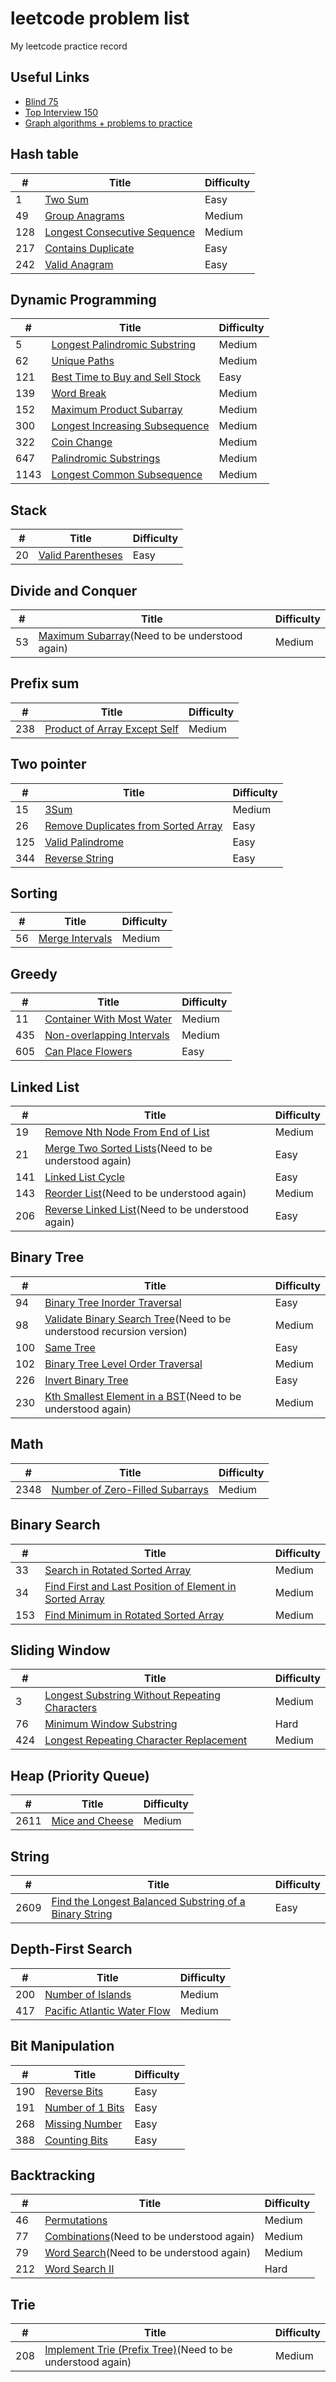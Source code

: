 # leetcode problem list
My leetcode practice record 
## Useful Links
- [Blind 75](https://leetcode.com/problem-list/oizxjoit/)
- [Top Interview 150](https://leetcode.com/studyplan/top-interview-150/)
- [Graph algorithms + problems to practice](https://leetcode.com/discuss/post/1326900/graph-algorithms-problems-to-practice-by-9u6j/)
## Hash table
| # | Title | Difficulty |
|---| ----- | ---------- |
|1|[Two Sum](solution/1.cpp) | Easy
|49|[Group Anagrams](solution/49.cpp)| Medium
|128|[Longest Consecutive Sequence](solution/128.cpp)| Medium
|217|[Contains Duplicate](solution/217.cpp)| Easy
|242|[Valid Anagram](solution/242.cpp)| Easy
## Dynamic Programming
| # | Title | Difficulty |
|---| ----- | ---------- |
|5|[Longest Palindromic Substring](solution/5.cpp)| Medium
|62|[Unique Paths](solution/62.cpp)| Medium
|121|[Best Time to Buy and Sell Stock](solution/121.cpp)| Easy
|139|[Word Break](solution/139.cpp)| Medium
|152|[Maximum Product Subarray](solution/152.cpp)| Medium
|300|[Longest Increasing Subsequence](solution/300.cpp)| Medium
|322|[Coin Change](solution/322.cpp) | Medium
|647|[Palindromic Substrings](solution/647.cpp)| Medium
|1143|[Longest Common Subsequence](solution/1143.cpp)| Medium
## Stack
| # | Title | Difficulty |
|---| ----- | ---------- |
|20|[Valid Parentheses](solution/20.cpp)| Easy
## Divide and Conquer
| # | Title | Difficulty |
|---| ----- | ---------- |
|53|[Maximum Subarray](solution/53.cpp)(Need to be understood again)| Medium
## Prefix sum
| # | Title | Difficulty |
|---| ----- | ---------- |
|238|[Product of Array Except Self](solution/238.cpp)| Medium
## Two pointer
| # | Title | Difficulty |
|---| ----- | ---------- |
|15|[3Sum](solution/15.cpp)| Medium
|26|[Remove Duplicates from Sorted Array](solution/26.cpp)| Easy
|125|[Valid Palindrome](solution/125.cpp)| Easy
|344|[Reverse String](solution/344.cpp)| Easy
## Sorting
| # | Title | Difficulty |
|---| ----- | ---------- |
|56|[Merge Intervals](solution/56.cpp)| Medium
## Greedy
| # | Title | Difficulty |
|---| ----- | ---------- |
|11|[Container With Most Water](solution/11.cpp)| Medium
|435|[Non-overlapping Intervals](solution/435.cpp)| Medium
|605|[Can Place Flowers](solution/605.cpp)| Easy
## Linked List
| # | Title | Difficulty |
|---| ----- | ---------- |
|19|[Remove Nth Node From End of List](solution/19.cpp)| Medium
|21|[Merge Two Sorted Lists](solution/21.cpp)(Need to be understood again)| Easy
|141|[Linked List Cycle](solution/141.cpp)| Easy
|143|[Reorder List](solution/143.cpp)(Need to be understood again)| Medium
|206|[Reverse Linked List](solution/206.cpp)(Need to be understood again)| Easy
## Binary Tree
| # | Title | Difficulty |
|---| ----- | ---------- |
|94|[Binary Tree Inorder Traversal](solution/94.cpp)| Easy
|98|[Validate Binary Search Tree](solution/98.cpp)(Need to be understood recursion version)| Medium
|100|[Same Tree](solution/100.cpp)| Easy 
|102|[Binary Tree Level Order Traversal](solution/102.cpp)| Medium
|226|[Invert Binary Tree](solution/226.cpp)| Easy
|230|[Kth Smallest Element in a BST](solution/230.cpp)(Need to be understood again)| Medium
## Math
| # | Title | Difficulty |
|---| ----- | ---------- |
|2348|[Number of Zero-Filled Subarrays](solution/2348.cpp) | Medium
## Binary Search
| # | Title | Difficulty |
|---| ----- | ---------- |
|33|[Search in Rotated Sorted Array](solution/33.cpp) | Medium
|34|[Find First and Last Position of Element in Sorted Array](solution/34.cpp) | Medium
|153|[Find Minimum in Rotated Sorted Array](solution/153.cpp) | Medium
## Sliding Window
| # | Title | Difficulty |
|---| ----- | ---------- |
|3|[Longest Substring Without Repeating Characters](solution/3.cpp) | Medium
|76|[Minimum Window Substring](solution/76.cpp) | Hard
|424|[Longest Repeating Character Replacement](solution/424.cpp) | Medium 
## Heap (Priority Queue)
| # | Title | Difficulty |
|---| ----- | ---------- |
|2611|[Mice and Cheese](solution/2611.cpp) | Medium
## String 
| # | Title | Difficulty |
|---| ----- | ---------- |
|2609|[Find the Longest Balanced Substring of a Binary String](solution/2609.cpp) | Easy
## Depth-First Search
| # | Title | Difficulty |
|---| ----- | ---------- |
|200|[Number of Islands](solution/200.cpp) | Medium
|417|[Pacific Atlantic Water Flow](solution/417.cpp) | Medium
## Bit Manipulation
| # | Title | Difficulty |
|---| ----- | ---------- |
|190| [Reverse Bits](solution/190.cpp) | Easy
|191| [Number of 1 Bits](solution/191.cpp) | Easy
|268| [Missing Number](solution/268.cpp) | Easy
|388| [Counting Bits](solution/338.cpp) | Easy
## Backtracking
| # | Title | Difficulty |
|---| ----- | ---------- |
|46| [Permutations](solution/46.cpp) | Medium
|77| [Combinations](solution/77.cpp)(Need to be understood again) | Medium
|79| [Word Search](solution/79.cpp)(Need to be understood again) | Medium
|212| [Word Search II](solution/212.cpp) | Hard
## Trie
| # | Title | Difficulty |
|---| ----- | ---------- |
|208| [Implement Trie (Prefix Tree)](solution/208.cpp)(Need to be understood again) | Medium



